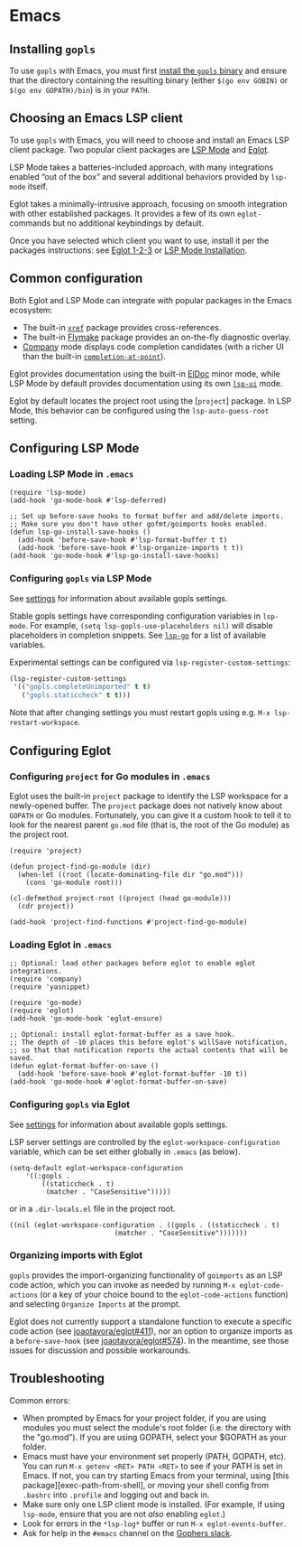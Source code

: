 # Emacs

## Installing `gopls`

To use `gopls` with Emacs, you must first
[install the `gopls` binary](../README.md#installation) and ensure that the directory
containing the resulting binary (either `$(go env GOBIN)` or `$(go env
GOPATH)/bin`) is in your `PATH`.

## Choosing an Emacs LSP client

To use `gopls` with Emacs, you will need to choose and install an Emacs LSP
client package. Two popular client packages are [LSP Mode] and [Eglot].

LSP Mode takes a batteries-included approach, with many integrations enabled
“out of the box” and several additional behaviors provided by `lsp-mode` itself.

Eglot takes a minimally-intrusive approach, focusing on smooth integration with
other established packages. It provides a few of its own `eglot-` commands but
no additional keybindings by default.

Once you have selected which client you want to use, install it per the packages
instructions: see [Eglot 1-2-3](https://github.com/joaotavora/eglot#1-2-3) or
[LSP Mode Installation](https://emacs-lsp.github.io/lsp-mode/page/installation/).

## Common configuration

Both Eglot and LSP Mode can integrate with popular packages in the Emacs
ecosystem:

* The built-in [`xref`] package provides cross-references.
* The built-in [Flymake] package provides an on-the-fly diagnostic overlay.
* [Company] mode displays code completion candidates (with a richer UI than
  the built-in [`completion-at-point`]).

Eglot provides documentation using the built-in [ElDoc] minor mode, while LSP
Mode by default provides documentation using its own [`lsp-ui`] mode.

Eglot by default locates the project root using the [`project`] package. In LSP
Mode, this behavior can be configured using the `lsp-auto-guess-root` setting.

## Configuring LSP Mode

### Loading LSP Mode in `.emacs`

```elisp
(require 'lsp-mode)
(add-hook 'go-mode-hook #'lsp-deferred)

;; Set up before-save hooks to format buffer and add/delete imports.
;; Make sure you don't have other gofmt/goimports hooks enabled.
(defun lsp-go-install-save-hooks ()
  (add-hook 'before-save-hook #'lsp-format-buffer t t)
  (add-hook 'before-save-hook #'lsp-organize-imports t t))
(add-hook 'go-mode-hook #'lsp-go-install-save-hooks)
```

### Configuring `gopls` via LSP Mode

See [settings] for information about available gopls settings.

Stable gopls settings have corresponding configuration variables in `lsp-mode`.
For example, `(setq lsp-gopls-use-placeholders nil)` will disable placeholders
in completion snippets. See [`lsp-go`] for a list of available variables.

Experimental settings can be configured via `lsp-register-custom-settings`:

```lisp
(lsp-register-custom-settings
 '(("gopls.completeUnimported" t t)
   ("gopls.staticcheck" t t)))
```

Note that after changing settings you must restart gopls using e.g. `M-x
lsp-restart-workspace`.

## Configuring Eglot

### Configuring `project` for Go modules in `.emacs`

Eglot uses the built-in `project` package to identify the LSP workspace for a
newly-opened buffer. The `project` package does not natively know about `GOPATH`
or Go modules. Fortunately, you can give it a custom hook to tell it to look for
the nearest parent `go.mod` file (that is, the root of the Go module) as the
project root.

```elisp
(require 'project)

(defun project-find-go-module (dir)
  (when-let ((root (locate-dominating-file dir "go.mod")))
    (cons 'go-module root)))

(cl-defmethod project-root ((project (head go-module)))
  (cdr project))

(add-hook 'project-find-functions #'project-find-go-module)
```

### Loading Eglot in `.emacs`

```elisp
;; Optional: load other packages before eglot to enable eglot integrations.
(require 'company)
(require 'yasnippet)

(require 'go-mode)
(require 'eglot)
(add-hook 'go-mode-hook 'eglot-ensure)

;; Optional: install eglot-format-buffer as a save hook.
;; The depth of -10 places this before eglot's willSave notification,
;; so that that notification reports the actual contents that will be saved.
(defun eglot-format-buffer-on-save ()
  (add-hook 'before-save-hook #'eglot-format-buffer -10 t))
(add-hook 'go-mode-hook #'eglot-format-buffer-on-save)
```

### Configuring `gopls` via Eglot

See [settings] for information about available gopls settings.

LSP server settings are controlled by the `eglot-workspace-configuration`
variable, which can be set either globally in `.emacs` (as below).

```elisp
(setq-default eglot-workspace-configuration
    '((:gopls .
        ((staticcheck . t)
         (matcher . "CaseSensitive")))))
```

or in a `.dir-locals.el` file in the project root.

```elisp
((nil (eglot-workspace-configuration . ((gopls . ((staticcheck . t)
						  (matcher . "CaseSensitive")))))))
```

### Organizing imports with Eglot

`gopls` provides the import-organizing functionality of `goimports` as an LSP
code action, which you can invoke as needed by running `M-x eglot-code-actions`
(or a key of your choice bound to the `eglot-code-actions` function) and
selecting `Organize Imports` at the prompt.

Eglot does not currently support a standalone function to execute a specific
code action (see
[joaotavora/eglot#411](https://github.com/joaotavora/eglot/issues/411)), nor an
option to organize imports as a `before-save-hook` (see
[joaotavora/eglot#574](https://github.com/joaotavora/eglot/issues/574)). In the
meantime, see those issues for discussion and possible workarounds.

## Troubleshooting

Common errors:

* When prompted by Emacs for your project folder, if you are using modules you
  must select the module's root folder (i.e. the directory with the "go.mod").
  If you are using GOPATH, select your $GOPATH as your folder.
* Emacs must have your environment set properly (PATH, GOPATH, etc). You can
  run `M-x getenv <RET> PATH <RET>` to see if your PATH is set in Emacs. If
  not, you can try starting Emacs from your terminal, using [this
  package][exec-path-from-shell], or moving your shell config from `.bashrc`
  into `.profile` and logging out and back in.
* Make sure only one LSP client mode is installed. (For example, if using
  `lsp-mode`, ensure that you are not _also_ enabling `eglot`.)
* Look for errors in the `*lsp-log*` buffer or run `M-x eglot-events-buffer`.
* Ask for help in the `#emacs` channel on the [Gophers slack].

[LSP Mode]: https://emacs-lsp.github.io/lsp-mode/
[Eglot]: https://github.com/joaotavora/eglot/blob/master/README.md
[`xref`]: https://www.gnu.org/software/emacs/manual/html_node/emacs/Xref.html
[Flymake]: https://www.gnu.org/software/emacs/manual/html_node/flymake/Using-Flymake.html#Using-Flymake
[Company]: https://company-mode.github.io/
[`completion-at-point`]: https://www.gnu.org/software/emacs/manual/html_node/elisp/Completion-in-Buffers.html
[ElDoc]: https://elpa.gnu.org/packages/eldoc.html
[`lsp-ui`]: https://emacs-lsp.github.io/lsp-ui/
[`lsp-go`]: https://github.com/emacs-lsp/lsp-mode/blob/master/clients/lsp-go.el
[`use-package`]: https://github.com/jwiegley/use-package
[`exec-path-from-shell`]: https://github.com/purcell/exec-path-from-shell
[settings]: settings.md
[Gophers slack]: https://invite.slack.golangbridge.org/
